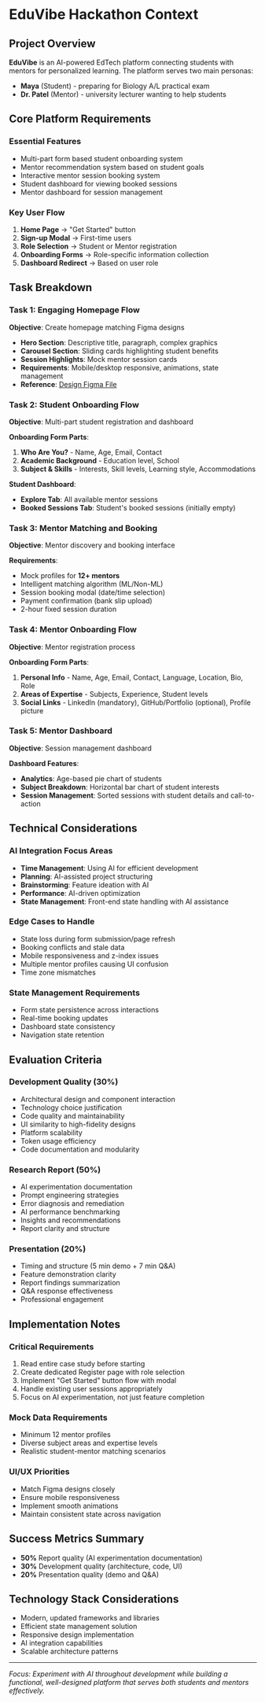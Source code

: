 # EduVibe Hackathon Context

## Project Overview
**EduVibe** is an AI-powered EdTech platform connecting students with mentors for personalized learning. The platform serves two main personas:
- **Maya** (Student) - preparing for Biology A/L practical exam
- **Dr. Patel** (Mentor) - university lecturer wanting to help students

## Core Platform Requirements

### Essential Features
- Multi-part form based student onboarding system
- Mentor recommendation system based on student goals
- Interactive mentor session booking system
- Student dashboard for viewing booked sessions
- Mentor dashboard for session management

### Key User Flow
1. **Home Page** → "Get Started" button
2. **Sign-up Modal** → First-time users
3. **Role Selection** → Student or Mentor registration
4. **Onboarding Forms** → Role-specific information collection
5. **Dashboard Redirect** → Based on user role

## Task Breakdown

### Task 1: Engaging Homepage Flow
**Objective**: Create homepage matching Figma designs
- **Hero Section**: Descriptive title, paragraph, complex graphics
- **Carousel Section**: Sliding cards highlighting student benefits
- **Session Highlights**: Mock mentor session cards
- **Requirements**: Mobile/desktop responsive, animations, state management
- **Reference**: [Design Figma File](https://www.figma.com/design/e2g4PhByvDAuNLDr1xKH8J/Hackathon-Task?node-id=0-1&t=JU4iMlVRwUvKIVpp-1)

### Task 2: Student Onboarding Flow
**Objective**: Multi-part student registration and dashboard

**Onboarding Form Parts**:
1. **Who Are You?** - Name, Age, Email, Contact
2. **Academic Background** - Education level, School
3. **Subject & Skills** - Interests, Skill levels, Learning style, Accommodations

**Student Dashboard**:
- **Explore Tab**: All available mentor sessions
- **Booked Sessions Tab**: Student's booked sessions (initially empty)

### Task 3: Mentor Matching and Booking
**Objective**: Mentor discovery and booking interface

**Requirements**:
- Mock profiles for **12+ mentors**
- Intelligent matching algorithm (ML/Non-ML)
- Session booking modal (date/time selection)
- Payment confirmation (bank slip upload)
- 2-hour fixed session duration

### Task 4: Mentor Onboarding Flow
**Objective**: Mentor registration process

**Onboarding Form Parts**:
1. **Personal Info** - Name, Age, Email, Contact, Language, Location, Bio, Role
2. **Areas of Expertise** - Subjects, Experience, Student levels
3. **Social Links** - LinkedIn (mandatory), GitHub/Portfolio (optional), Profile picture

### Task 5: Mentor Dashboard
**Objective**: Session management dashboard

**Dashboard Features**:
- **Analytics**: Age-based pie chart of students
- **Subject Breakdown**: Horizontal bar chart of student interests
- **Session Management**: Sorted sessions with student details and call-to-action

## Technical Considerations

### AI Integration Focus Areas
- **Time Management**: Using AI for efficient development
- **Planning**: AI-assisted project structuring
- **Brainstorming**: Feature ideation with AI
- **Performance**: AI-driven optimization
- **State Management**: Front-end state handling with AI assistance

### Edge Cases to Handle
- State loss during form submission/page refresh
- Booking conflicts and stale data
- Mobile responsiveness and z-index issues
- Multiple mentor profiles causing UI confusion
- Time zone mismatches

### State Management Requirements
- Form state persistence across interactions
- Real-time booking updates
- Dashboard state consistency
- Navigation state retention

## Evaluation Criteria

### Development Quality (30%)
- Architectural design and component interaction
- Technology choice justification
- Code quality and maintainability
- UI similarity to high-fidelity designs
- Platform scalability
- Token usage efficiency
- Code documentation and modularity

### Research Report (50%)
- AI experimentation documentation
- Prompt engineering strategies
- Error diagnosis and remediation
- AI performance benchmarking
- Insights and recommendations
- Report clarity and structure

### Presentation (20%)
- Timing and structure (5 min demo + 7 min Q&A)
- Feature demonstration clarity
- Report findings summarization
- Q&A response effectiveness
- Professional engagement

## Implementation Notes

### Critical Requirements
1. Read entire case study before starting
2. Create dedicated Register page with role selection
3. Implement "Get Started" button flow with modal
4. Handle existing user sessions appropriately
5. Focus on AI experimentation, not just feature completion

### Mock Data Requirements
- Minimum 12 mentor profiles
- Diverse subject areas and expertise levels
- Realistic student-mentor matching scenarios

### UI/UX Priorities
- Match Figma designs closely
- Ensure mobile responsiveness
- Implement smooth animations
- Maintain consistent state across navigation

## Success Metrics Summary
- **50%** Report quality (AI experimentation documentation)
- **30%** Development quality (architecture, code, UI)
- **20%** Presentation quality (demo and Q&A)

## Technology Stack Considerations
- Modern, updated frameworks and libraries
- Efficient state management solution
- Responsive design implementation
- AI integration capabilities
- Scalable architecture patterns

---

*Focus: Experiment with AI throughout development while building a functional, well-designed platform that serves both students and mentors effectively.*
